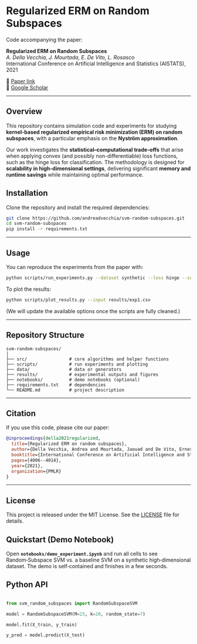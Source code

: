 # Regularized ERM on Random Subspaces

Code accompanying the paper:

**Regularized ERM on Random Subspaces**  
*A. Della Vecchia, J. Mourtada, E. De Vito, L. Rosasco*  
International Conference on Artificial Intelligence and Statistics (AISTATS), 2021

📄 [Paper link](https://proceedings.mlr.press/v130/della-vecchia21a.html)  
🔗 [Google Scholar](https://scholar.google.com/citations?user=aaeUheEAAAAJ)

---

## Overview
This repository contains simulation code and experiments for studying **kernel-based regularized empirical risk minimization (ERM) on random subspaces**, with a particular emphasis on the **Nyström approximation**.

Our work investigates the **statistical–computational trade-offs** that arise when applying convex (and possibly non-differentiable) loss functions, such as the hinge loss for classification. The methodology is designed for **scalability in high-dimensional settings**, delivering significant **memory and runtime savings** while maintaining optimal performance.

## Installation
Clone the repository and install the required dependencies:
```bash
git clone https://github.com/andreadvecchia/svm-random-subspaces.git
cd svm-random-subspaces
pip install -r requirements.txt
```

---

## Usage
You can reproduce the experiments from the paper with:

```bash
python scripts/run_experiments.py --dataset synthetic --loss hinge --subspace nystrom
```

To plot the results:
```bash
python scripts/plot_results.py --input results/exp1.csv
```

(We will update the available options once the scripts are fully cleaned.)

---

## Repository Structure
```
svm-random-subspaces/
│
├── src/                # core algorithms and helper functions
├── scripts/            # run experiments and plotting
├── data/               # data or generators
├── results/            # experimental outputs and figures
├── notebooks/          # demo notebooks (optional)
├── requirements.txt    # dependencies
└── README.md           # project description
```

---

## Citation
If you use this code, please cite our paper:

```bibtex
@inproceedings{della2021regularized,
  title={Regularized ERM on random subspaces},
  author={Della Vecchia, Andrea and Mourtada, Jaouad and De Vito, Ernesto and Rosasco, Lorenzo},
  booktitle={International Conference on Artificial Intelligence and Statistics},
  pages={4006--4014},
  year={2021},
  organization={PMLR}
}
```

---

## License
This project is released under the MIT License. See the [LICENSE](LICENSE) file for details.


## Quickstart (Demo Notebook)

Open **`notebooks/demo_experiment.ipynb`** and run all cells to see Random‑Subspace SVM vs. a baseline SVM on a synthetic high‑dimensional dataset. The demo is self‑contained and finishes in a few seconds.

## Python API

```python

from svm_random_subspaces import RandomSubspaceSVM

model = RandomSubspaceSVM(M=25, k=20, random_state=7)

model.fit(X_train, y_train)

y_pred = model.predict(X_test)

```

